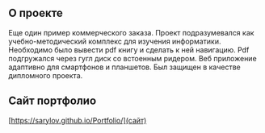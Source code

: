 ## О проекте

Еще один пример коммерческого заказа. Проект подразумевался как учебно-методический комплекс для изучения информатики. Необходимо было вывести pdf книгу и сделать к ней навигацию. Pdf подгружался через гугл диск со встоенным ридером. Веб приложение адаптивно для смартфонов и планшетов. Был защищен в качестве дипломного проекта.

## Сайт портфолио

[https://sarylov.github.io/Portfolio/](сайт)
